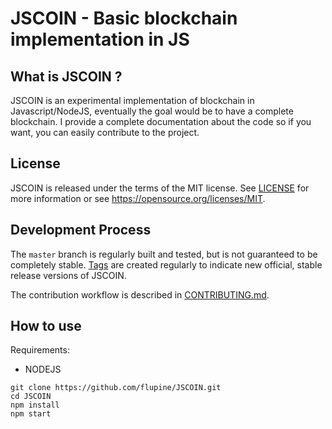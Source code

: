 JSCOIN - Basic blockchain implementation in JS
=====================================

What is JSCOIN ?
----------------

JSCOIN is an experimental implementation of blockchain in Javascript/NodeJS, eventually the goal would be to have a complete blockchain.
I provide a complete documentation about the code so if you want, you can easily contribute to the project.

License
-------

JSCOIN is released under the terms of the MIT license. See [LICENSE](LICENSE) for more
information or see https://opensource.org/licenses/MIT.

Development Process
-------------------

The `master` branch is regularly built and tested, but is not guaranteed to be
completely stable. [Tags](https://github.com/flupine/JSCOIN/tags) are created
regularly to indicate new official, stable release versions of JSCOIN.

The contribution workflow is described in [CONTRIBUTING.md](CONTRIBUTING.md).

How to use
-----------

Requirements:
- NODEJS

```
git clone https://github.com/flupine/JSCOIN.git
cd JSCOIN
npm install
npm start
```
